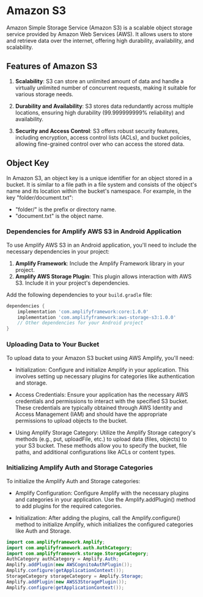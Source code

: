 # Amazon S3

Amazon Simple Storage Service (Amazon S3) is a scalable object storage service provided by Amazon Web Services (AWS). It allows users to store and retrieve data over the internet, offering high durability, availability, and scalability.

## Features of Amazon S3

1. **Scalability**: S3 can store an unlimited amount of data and handle a virtually unlimited number of concurrent requests, making it suitable for various storage needs.
   
2. **Durability and Availability**: S3 stores data redundantly across multiple locations, ensuring high durability (99.999999999% reliability) and availability.

3. **Security and Access Control**: S3 offers robust security features, including encryption, access control lists (ACLs), and bucket policies, allowing fine-grained control over who can access the stored data.

## Object Key

In Amazon S3, an object key is a unique identifier for an object stored in a bucket. It is similar to a file path in a file system and consists of the object's name and its location within the bucket's namespace. For example, in the key "folder/document.txt":
- "folder/" is the prefix or directory name.
- "document.txt" is the object name.


### Dependencies for Amplify AWS S3 in Android Application

To use Amplify AWS S3 in an Android application, you'll need to include the necessary dependencies in your project:

1. **Amplify Framework**: Include the Amplify Framework library in your project.
2. **Amplify AWS Storage Plugin**: This plugin allows interaction with AWS S3. Include it in your project's dependencies.

Add the following dependencies to your `build.gradle` file:

```groovy
dependencies {
    implementation 'com.amplifyframework:core:1.0.0'
    implementation 'com.amplifyframework:aws-storage-s3:1.0.0'
    // Other dependencies for your Android project
}
```
### Uploading Data to Your Bucket
To upload data to your Amazon S3 bucket using AWS Amplify, you'll need:

- Initialization: Configure and initialize Amplify in your application. This involves setting up necessary plugins for categories like authentication and storage.

- Access Credentials: Ensure your application has the necessary AWS credentials and permissions to interact with the specified S3 bucket. These credentials are typically obtained through AWS Identity and Access Management (IAM) and should have the appropriate permissions to upload objects to the bucket.

- Using Amplify Storage Category: Utilize the Amplify Storage category's methods (e.g., put, uploadFile, etc.) to upload data (files, objects) to your S3 bucket. These methods allow you to specify the bucket, file paths, and additional configurations like ACLs or content types.

### Initializing Amplify Auth and Storage Categories
To initialize the Amplify Auth and Storage categories:

- Amplify Configuration: Configure Amplify with the necessary plugins and categories in your application. Use the Amplify.addPlugin() method to add plugins for the required categories.

- Initialization: After adding the plugins, call the Amplify.configure() method to initialize Amplify, which initializes the configured categories like Auth and Storage.

```java
import com.amplifyframework.Amplify;
import com.amplifyframework.auth.AuthCategory;
import com.amplifyframework.storage.StorageCategory;
AuthCategory authCategory = Amplify.Auth;
Amplify.addPlugin(new AWSCognitoAuthPlugin()); 
Amplify.configure(getApplicationContext()); 
StorageCategory storageCategory = Amplify.Storage;
Amplify.addPlugin(new AWSS3StoragePlugin());
Amplify.configure(getApplicationContext());
```